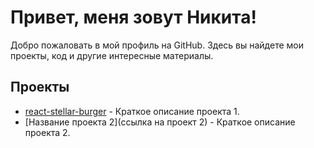 # Привет, меня зовут Никита!

Добро пожаловать в мой профиль на GitHub. Здесь вы найдете мои проекты, код и другие интересные материалы.

## Проекты

- [react-stellar-burger](https://github.com/Klyuch97/react-stellar-burger) - Краткое описание проекта 1.
- [Название проекта 2](ссылка на проект 2) - Краткое описание проекта 2.
